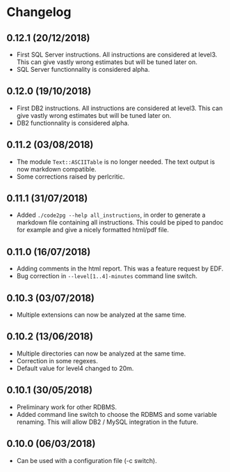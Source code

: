 # Changelog

## 0.12.1 (20/12/2018)

- First SQL Server instructions. All instructions are considered at level3. This can give vastly wrong estimates but will be tuned later on.
- SQL Server functionnality is considered alpha.

## 0.12.0 (19/10/2018)

- First DB2 instructions. All instructions are considered at level3. This can give vastly wrong estimates but will be tuned later on.
- DB2 functionnality is considered alpha.

## 0.11.2 (03/08/2018)

- The module `Text::ASCIITable` is no longer needed. The text output is now markdown compatible.
- Some corrections raised by perlcritic. 

## 0.11.1 (31/07/2018)

- Added `./code2pg --help all_instructions`, in order to generate a markdown file containing all instructions. This could be piped to pandoc for example and give a nicely formatted html/pdf file. 

## 0.11.0 (16/07/2018)

- Adding comments in the html report. This was a feature request by EDF. 
- Bug correction in `--level[1..4]-minutes` command line switch.

## 0.10.3 (03/07/2018)

- Multiple extensions can now be analyzed at the same time.

## 0.10.2 (13/06/2018)

- Multiple directories can now be analyzed at the same time.
- Correction in some regexes.
- Default value for level4 changed to 20m. 

## 0.10.1 (30/05/2018)

- Preliminary work for other RDBMS.
- Added command line switch to choose the RDBMS and some variable renaming. This will allow DB2 / MySQL integration in the future.

## 0.10.0 (06/03/2018)

- Can be used with a configuration file (-c switch).
